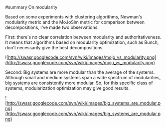 ﻿#summary On modularity

Based on some experiments with clustering algorithms, Newman's modularity
metric and the MoJoSim metric for comparison between decompositions, I've
made two observations.

First: there's no clear correlation between modularity and authoritativeness.
It means that algorithms based
on modularity optimization, such as Bunch, don't necessarily give the best
decompositions.

![http://swasr.googlecode.com/svn/wiki/images/mojo_vs_modularity.png](http://swasr.googlecode.com/svn/wiki/images/mojo_vs_modularity.png)

Second: Big systems are more modular than the average of the systems. Although
small and medium systems span a wide spectrum of modularities, big systems are
consistently more modular. So, for this specific class of systems,
modularization optimization may give good results.

![http://swasr.googlecode.com/svn/wiki/images/big_systems_are_modular.png](http://swasr.googlecode.com/svn/wiki/images/big_systems_are_modular.png)